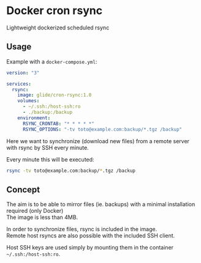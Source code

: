 # Docker cron rsync

Lightweight dockerized scheduled rsync

## Usage

Example with a `docker-compose.yml`:

```yml
version: "3"

services:
  rsync:
    image: glide/cron-rsync:1.0
    volumes:
      - ~/.ssh:/host-ssh:ro
      - ./backup:/backup
    environment:
      RSYNC_CRONTAB: "* * * * *"
      RSYNC_OPTIONS: "-tv toto@example.com:backup/*.tgz /backup"
```

Here we want to synchronize (download new files) from a remote server with rsync by SSH every minute.

Every minute this will be executed:

```bash
rsync -tv toto@example.com:backup/*.tgz /backup
```

## Concept

The aim is to be able to mirror files (ie. backups) with a minimal installation required (only Docker)  
The image is less than 4MB.

In order to synchronize files, rsync is included in the image.  
Remote host rsyncs are also possible with the included SSH client.

Host SSH keys are used simply by mounting them in the container `~/.ssh:/host-ssh:ro`.
